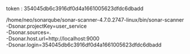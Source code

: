 
token :  354045db6c3916df0d4a1661005623dfdc6dbadd

/home/neo/sonarqube/sonar-scanner-4.7.0.2747-linux/bin/sonar-scanner \
  -Dsonar.projectKey=user_service \
  -Dsonar.sources=. \
  -Dsonar.host.url=http://localhost:9000 \
  -Dsonar.login=354045db6c3916df0d4a1661005623dfdc6dbadd